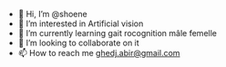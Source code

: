 - 👋 Hi, I’m @shoene
- 👀 I’m interested in Artificial vision
- 🌱 I’m currently learning gait rocognition mâle femelle
- 💞️ I’m looking to collaborate on it
- 📫 How to reach me ghedj.abir@gmail.com

<!---
shoene/shoene is a ✨ special ✨ repository because its `README.md` (this file) appears on your GitHub profile.
You can click the Preview link to take a look at your changes.
--->
